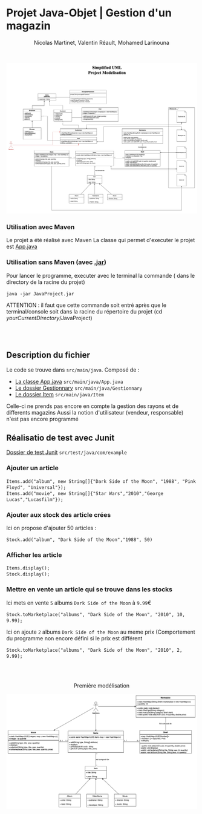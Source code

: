# Projet Java-Objet | Gestion d'un magazin
<p align="center">
    Nicolas Martinet, Valentin Réault, Mohamed Larinouna
</p>

<br/>

![Modelisation Final](FinalModel.jpg)

### Utilisation avec Maven

Le projet a été réalisé avec Maven
La classe qui permet d'executer le projet est [App.java](src/main/java/App.java)

### Utilisation sans Maven (avec [.jar](JavaProject.jar))

Pour lancer le programme, executer avec le terminal la commande ( dans le directory de la racine du projet)
```
java -jar JavaProject.jar
```
ATTENTION : il faut que cette commande soit entré après que le terminal/console soit dans la racine du répertoire du projet (cd *yourCurrentDirectory*/JavaProject)

<br/>
<br/>

## Description du fichier

Le code se trouve dans `src/main/java`.
Composé de :
- [La classe App.java](src/main/java/App.java) `src/main/java/App.java`
- [Le dossier Gestionnary](src/main/java/Gestionnary) `src/main/java/Gestionnary`
- [Le dossier Item](src/main/java/Item) `src/main/java/Item`

Celle-ci ne prends pas encore en compte la gestion des rayons et de differents magazins
Aussi la notion d'utilisateur (vendeur, responsable) n'est pas encore programmé

## Réalisatio de test avec Junit

[Dossier de test Junit](src/test/java/com/example) `src/test/java/com/example`

### Ajouter un article

```
Items.add("album", new String[]{"Dark Side of the Moon", "1988", "Pink Floyd", "Universal"});
Items.add("movie", new String[]{"Star Wars","2010","George Lucas","Lucasfilm"});
```

### Ajouter aux stock des article crées

Ici on propose d'ajouter 50 articles :

```
Stock.add("album", "Dark Side of the Moon","1988", 50)
```

### Afficher les article

```
Items.display();
Stock.display();
```


### Mettre en vente un article qui se trouve dans les stocks

Ici mets en vente `5` albums `Dark Side of the Moon` à `9.99`€
```
Stock.toMarketplace("albums", "Dark Side of the Moon", "2010", 10, 9.99);
```

Ici on ajoute `2` albums `Dark Side of the Moon` au meme prix (Comportement du programme non encore défini si le prix est différent
```
Stock.toMarketplace("albums", "Dark Side of the Moon", "2010", 2, 9.99);
```
<br/>
<br/>
<p align="center">
  Première modélisation
</p>

![Première modélisation](temporaryModel1.png)
